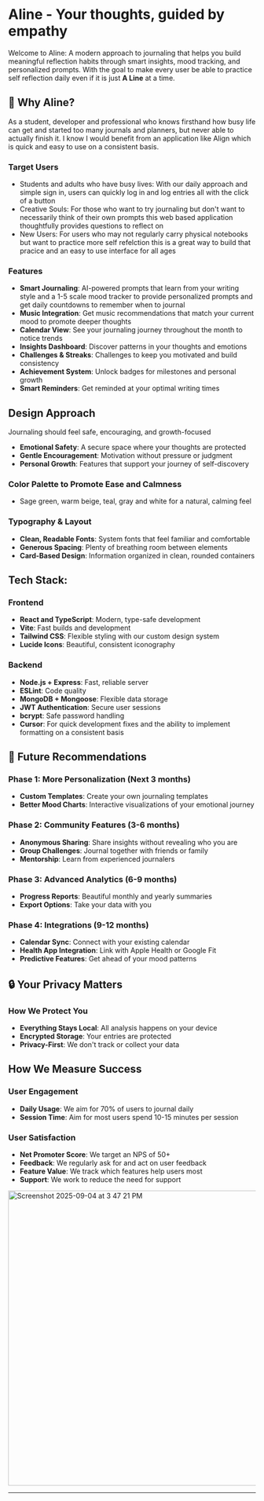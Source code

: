 # Aline - Your thoughts, guided by empathy

Welcome to Aline: A modern approach to journaling that helps you build meaningful reflection habits through smart insights, mood tracking, and personalized prompts. With the goal to make every user be able to practice self reflection daily even if it is just **A Line** at a time.

## 🌟 Why Aline?
As a student, developer and professional who knows firsthand how busy life can get and started too many journals and planners, but never able to actually finish it. I know I would benefit from an application like Align which is quick and easy to use on a consistent basis.

### Target Users
- Students and adults who have busy lives: With our daily approach and simple sign in, users can quickly log in and log entries all with the click of a button 
- Creative Souls: For those who want to try journaling but don't want to necessarily think of their own prompts this web based application thoughtfully provides questions to reflect on 
- New Users: For users who may not regularly carry physical notebooks but want to practice more self refelction this is a great way to build that pracice and an easy to use interface for all ages


### Features
- **Smart Journaling**: AI-powered prompts that learn from your writing style and a 1-5 scale mood tracker to provide personalized prompts and get daily countdowns to remember when to journal
- **Music Integration**: Get music recommendations that match your current mood to promote deeper thoughts
- **Calendar View**: See your journaling journey throughout the month to notice trends
- **Insights Dashboard**: Discover patterns in your thoughts and emotions
- **Challenges & Streaks**: Challenges to keep you motivated and build consistency
- **Achievement System**: Unlock badges for milestones and personal growth
- **Smart Reminders**: Get reminded at your optimal writing times

## Design Approach

Journaling should feel safe, encouraging, and growth-focused
- **Emotional Safety**: A secure space where your thoughts are protected
- **Gentle Encouragement**: Motivation without pressure or judgment
- **Personal Growth**: Features that support your journey of self-discovery

### Color Palette to Promote Ease and Calmness
- Sage green, warm beige, teal, gray and white for a natural, calming feel

### Typography & Layout
- **Clean, Readable Fonts**: System fonts that feel familiar and comfortable
- **Generous Spacing**: Plenty of breathing room between elements
- **Card-Based Design**: Information organized in clean, rounded containers

## Tech Stack:

### Frontend
- **React and TypeScript**: Modern, type-safe development
- **Vite**: Fast builds and development
- **Tailwind CSS**: Flexible styling with our custom design system
- **Lucide Icons**: Beautiful, consistent iconography

### Backend
- **Node.js + Express**: Fast, reliable server
- **ESLint**: Code quality
- **MongoDB + Mongoose**: Flexible data storage
- **JWT Authentication**: Secure user sessions
- **bcrypt**: Safe password handling
- **Cursor**: For quick development fixes and the ability to implement formatting on a consistent basis


## 🚀 Future Recommendations

### Phase 1: More Personalization (Next 3 months)
- **Custom Templates**: Create your own journaling templates
- **Better Mood Charts**: Interactive visualizations of your emotional journey

### Phase 2: Community Features (3-6 months)
- **Anonymous Sharing**: Share insights without revealing who you are
- **Group Challenges**: Journal together with friends or family
- **Mentorship**: Learn from experienced journalers

### Phase 3: Advanced Analytics (6-9 months)
- **Progress Reports**: Beautiful monthly and yearly summaries
- **Export Options**: Take your data with you

### Phase 4: Integrations (9-12 months)
- **Calendar Sync**: Connect with your existing calendar
- **Health App Integration**: Link with Apple Health or Google Fit
- **Predictive Features**: Get ahead of your mood patterns


## 🔒 Your Privacy Matters

### How We Protect You
- **Everything Stays Local**: All analysis happens on your device
- **Encrypted Storage**: Your entries are protected
- **Privacy-First**: We don't track or collect your data

## How We Measure Success

### User Engagement
- **Daily Usage**: We aim for 70% of users to journal daily
- **Session Time**: Aim for most users spend 10-15 minutes per session

### User Satisfaction
- **Net Promoter Score**: We target an NPS of 50+
- **Feedback**: We regularly ask for and act on user feedback
- **Feature Value**: We track which features help users most
- **Support**: We work to reduce the need for support


<img width="1464" height="601" alt="Screenshot 2025-09-04 at 3 47 21 PM" src="https://github.com/user-attachments/assets/68c76f76-ac76-41dd-a926-0f1ee2e12f22" />




---
